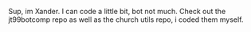Sup, im Xander. I can code a little bit, bot not much. Check out the jt99botcomp repo as well as the church utils repo, i coded them myself.

<!---
Xanderxx69/Xanderxx69 is a ✨ special ✨ repository because its `README.md` (this file) appears on your GitHub profile.
You can click the Preview link to take a look at your changes.
--->
